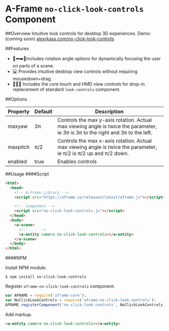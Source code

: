 # A-Frame `no-click-look-controls` Component

##Overview
Intuitive look controls for desktop 3D experiences. Demo: (coming soon) [alexrkass.com/no-click-look-controls](https://alexrkass.com/no-click-look-controls)

##Features
* :no_entry_sign::arrow_left::arrow_right::no_entry_sign:Includes rotation angle options for dynamically focusing the user on parts of a scene.
* :computer: Provides intuitive desktop view controls without requiring mousedown+drag. 
* :100::sunglasses::iphone: Includes the core touch and HMD view controls for drop-in replacement of standard `look-controls` component.

##Options

Property      | Default | Description
--------------|---------|-------------
maxyaw        | 3π      | Controls the max y-axis rotation. Actual max viewing angle is twice the parameter, ie 3π          is 3π to the right and 3π to the left.
maxpitch      | π/2     | Controls the max x-axis rotation. Actual max viewing angle is twice the parameter, ie π/2 is π/2 up and π/2 down.
enabled       | true    | Enables controls

##Usage
####Script
```html
<html>
  <head>
    <!-- A-Frame Library -->
    <script src="https://aframe.io/releases/latest/aframe.js"></script>

    <!-- Component -->
    <script src="no-click-look-controls.js"></script>
  </head>
  <body>
    <a-scene>
      <!-- ... -->
      <a-entity camera no-click-look-controls></a-entity>
    </a-scene>
  </body>
</html>
```
####NPM

Install NPM module.

```
$ npm install no-click-look-controls
```

Register `aframe-no-click-look-controls` component.

```javascript
var AFRAME = require('aframe-core');
var NoClickLookControls = require('aframe-no-click-look-controls');
AFRAME.registerComponent('no-click-look-controls', NoClickLookControls);
```

Add markup.

```html
<a-entity camera no-click-look-controls></a-entity>
```
